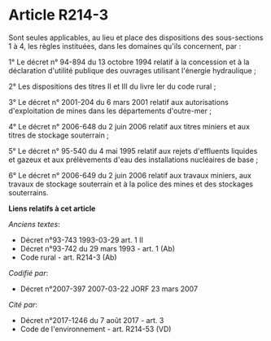 # Article R214-3

Sont seules applicables, au lieu et place des dispositions des sous-sections 1 à 4, les règles instituées, dans les domaines
qu'ils concernent, par :

1° Le décret n° 94-894 du 13 octobre 1994 relatif à la concession et à la déclaration d'utilité publique des ouvrages
utilisant l'énergie hydraulique ;

2° Les dispositions des titres II et III du livre Ier du code rural ;

3° Le décret n° 2001-204 du 6 mars 2001 relatif aux autorisations d'exploitation de mines dans les départements d'outre-mer ;

4° Le décret n° 2006-648 du 2 juin 2006 relatif aux titres miniers et aux titres de stockage souterrain ;

5° Le décret n° 95-540 du 4 mai 1995 relatif aux rejets d'effluents liquides et gazeux et aux prélèvements d'eau des
installations nucléaires de base ;

6° Le décret n° 2006-649 du 2 juin 2006 relatif aux travaux miniers, aux travaux de stockage souterrain et à la police des
mines et des stockages souterrains.

**Liens relatifs à cet article**

_Anciens textes_:

  - Décret n°93-743 1993-03-29 art. 1 II
  - Décret n°93-742 du 29 mars 1993 - art. 1 (Ab)
  - Code rural - art. R214-3 (Ab)

_Codifié par_:

  - Décret n°2007-397 2007-03-22 JORF 23 mars 2007

_Cité par_:

  - Décret n°2017-1246 du 7 août 2017 - art. 3
  - Code de l'environnement - art. R214-53 (VD)
